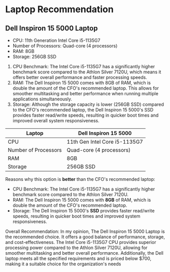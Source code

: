 # Laptop Recommendation

## Dell Inspiron 15 5000 Laptop
- CPU: 11th Generation Intel Core i5-1135G7
- Number of Processors: Quad-core (4 processors)
- RAM: 8GB
- Storage: 256GB SSD
1. CPU Benchmark: The Intel Core i5-1135G7 has a significantly higher benchmark score compared to the Athlon Silver 7120U, which means it offers better overall performance and faster processing speeds.
2. RAM: The Dell Inspiron 15 5000 comes with 8GB of RAM, which is double the amount of the CFO's recommended laptop. This allows for smoother multitasking and better performance when running multiple applications simultaneously.
3. Storage: Although the storage capacity is lower (256GB SSD) compared to the CFO's recommended laptop, the Dell Inspiron 15 5000's SSD provides faster read/write speeds, resulting in quicker boot times and improved overall system responsiveness.

| Laptop                   | Dell Inspiron 15 5000 |
|--------------------------|-----------------------|
| CPU                      | 11th Gen Intel Core i5-1135G7 |
| Number of Processors     | Quad-core (4 processors) |
| RAM                      | 8GB |
| Storage                  | 256GB SSD |

Reasons why this option is **better** than the CFO's recommended laptop:
- CPU Benchmark: The Intel Core i5-1135G7 has a significantly higher benchmark score compared to the Athlon Silver 7120U.
- RAM: The Dell Inspiron 15 5000 comes with **8GB** of RAM, which is double the amount of the CFO's recommended laptop.
- Storage: The Dell Inspiron 15 5000's **SSD** provides faster read/write speeds, resulting in quicker boot times and improved system responsiveness.

 Overall Recommendation:
In my opinion, The Dell Inspiron 15 5000 Laptop is the recommended choice. It offers a good balance of performance, storage, and cost-effectiveness.
 The Intel Core i5-1135G7 CPU provides superior processing power compared to the Athlon Silver 7120U, allowing for smoother multitasking and better overall performance.
 Additionally, the Dell laptop meets all the specified requirements and is priced below $700, making it a suitable choice for the organization's needs

